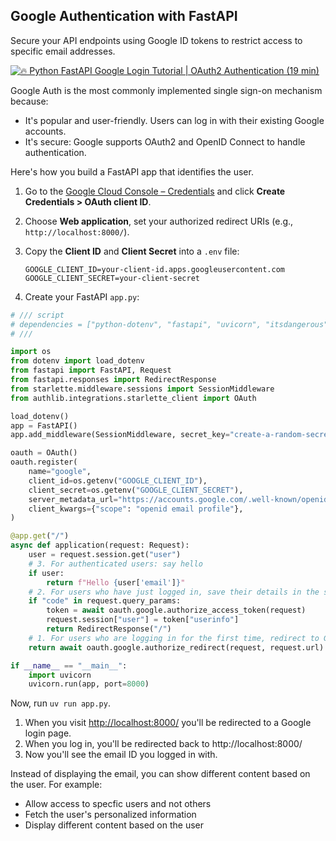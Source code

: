 ## Google Authentication with FastAPI

Secure your API endpoints using Google ID tokens to restrict access to specific email addresses.

[![🔥 Python FastAPI Google Login Tutorial | OAuth2 Authentication (19 min)](https://i.ytimg.com/vi_webp/4ExQYRCwbzw/sddefault.webp)](https://youtu.be/4ExQYRCwbzw)

Google Auth is the most commonly implemented single sign-on mechanism because:

- It's popular and user-friendly. Users can log in with their existing Google accounts.
- It's secure: Google supports OAuth2 and OpenID Connect to handle authentication.

Here's how you build a FastAPI app that identifies the user.

1. Go to the [Google Cloud Console – Credentials](https://console.developers.google.com/apis/credentials) and click **Create Credentials > OAuth client ID**.
2. Choose **Web application**, set your authorized redirect URIs (e.g., `http://localhost:8000/`).
3. Copy the **Client ID** and **Client Secret** into a `.env` file:

   ```env
   GOOGLE_CLIENT_ID=your-client-id.apps.googleusercontent.com
   GOOGLE_CLIENT_SECRET=your-client-secret
   ```

4. Create your FastAPI `app.py`:

```python
# /// script
# dependencies = ["python-dotenv", "fastapi", "uvicorn", "itsdangerous", "httpx", "authlib"]
# ///

import os
from dotenv import load_dotenv
from fastapi import FastAPI, Request
from fastapi.responses import RedirectResponse
from starlette.middleware.sessions import SessionMiddleware
from authlib.integrations.starlette_client import OAuth

load_dotenv()
app = FastAPI()
app.add_middleware(SessionMiddleware, secret_key="create-a-random-secret-key")

oauth = OAuth()
oauth.register(
    name="google",
    client_id=os.getenv("GOOGLE_CLIENT_ID"),
    client_secret=os.getenv("GOOGLE_CLIENT_SECRET"),
    server_metadata_url="https://accounts.google.com/.well-known/openid-configuration",
    client_kwargs={"scope": "openid email profile"},
)

@app.get("/")
async def application(request: Request):
    user = request.session.get("user")
    # 3. For authenticated users: say hello
    if user:
        return f"Hello {user['email']}"
    # 2. For users who have just logged in, save their details in the session
    if "code" in request.query_params:
        token = await oauth.google.authorize_access_token(request)
        request.session["user"] = token["userinfo"]
        return RedirectResponse("/")
    # 1. For users who are logging in for the first time, redirect to Google login
    return await oauth.google.authorize_redirect(request, request.url)

if __name__ == "__main__":
    import uvicorn
    uvicorn.run(app, port=8000)
```

Now, run `uv run app.py`.

1. When you visit <http://localhost:8000/> you'll be redirected to a Google login page.
2. When you log in, you'll be redirected back to http://localhost:8000/
3. Now you'll see the email ID you logged in with.

Instead of displaying the email, you can show different content based on the user. For example:

- Allow access to specfic users and not others
- Fetch the user's personalized information
- Display different content based on the user

